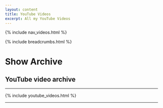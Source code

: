 ```yaml
---
layout: content
title: YouTube Videos
excerpt: All my YouTube Videos
---
```


{% include nav_videos.html %}

{% include breadcrumbs.html %}

# Show Archive

## YouTube video archive

---

{% include youtube_videos.html %}

---

